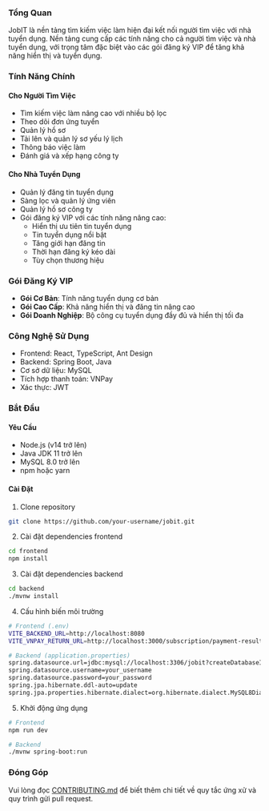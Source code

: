 
### Tổng Quan
JobIT là nền tảng tìm kiếm việc làm hiện đại kết nối người tìm việc với nhà tuyển dụng. Nền tảng cung cấp các tính năng cho cả người tìm việc và nhà tuyển dụng, với trọng tâm đặc biệt vào các gói đăng ký VIP để tăng khả năng hiển thị và tuyển dụng.

### Tính Năng Chính

#### Cho Người Tìm Việc
- Tìm kiếm việc làm nâng cao với nhiều bộ lọc
- Theo dõi đơn ứng tuyển
- Quản lý hồ sơ
- Tải lên và quản lý sơ yếu lý lịch
- Thông báo việc làm
- Đánh giá và xếp hạng công ty

#### Cho Nhà Tuyển Dụng
- Quản lý đăng tin tuyển dụng
- Sàng lọc và quản lý ứng viên
- Quản lý hồ sơ công ty
- Gói đăng ký VIP với các tính năng nâng cao:
  - Hiển thị ưu tiên tin tuyển dụng
  - Tin tuyển dụng nổi bật
  - Tăng giới hạn đăng tin
  - Thời hạn đăng ký kéo dài
  - Tùy chọn thương hiệu

### Gói Đăng Ký VIP
- **Gói Cơ Bản**: Tính năng tuyển dụng cơ bản
- **Gói Cao Cấp**: Khả năng hiển thị và đăng tin nâng cao
- **Gói Doanh Nghiệp**: Bộ công cụ tuyển dụng đầy đủ và hiển thị tối đa

### Công Nghệ Sử Dụng
- Frontend: React, TypeScript, Ant Design
- Backend: Spring Boot, Java
- Cơ sở dữ liệu: MySQL
- Tích hợp thanh toán: VNPay
- Xác thực: JWT

### Bắt Đầu

#### Yêu Cầu
- Node.js (v14 trở lên)
- Java JDK 11 trở lên
- MySQL 8.0 trở lên
- npm hoặc yarn

#### Cài Đặt
1. Clone repository
```bash
git clone https://github.com/your-username/jobit.git
```

2. Cài đặt dependencies frontend
```bash
cd frontend
npm install
```

3. Cài đặt dependencies backend
```bash
cd backend
./mvnw install
```

4. Cấu hình biến môi trường
```bash
# Frontend (.env)
VITE_BACKEND_URL=http://localhost:8080
VITE_VNPAY_RETURN_URL=http://localhost:3000/subscription/payment-result

# Backend (application.properties)
spring.datasource.url=jdbc:mysql://localhost:3306/jobit?createDatabaseIfNotExist=true&useSSL=false&serverTimezone=UTC
spring.datasource.username=your_username
spring.datasource.password=your_password
spring.jpa.hibernate.ddl-auto=update
spring.jpa.properties.hibernate.dialect=org.hibernate.dialect.MySQL8Dialect
```

5. Khởi động ứng dụng
```bash
# Frontend
npm run dev

# Backend
./mvnw spring-boot:run
```

### Đóng Góp
Vui lòng đọc [CONTRIBUTING.md](CONTRIBUTING.md) để biết thêm chi tiết về quy tắc ứng xử và quy trình gửi pull request.

